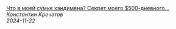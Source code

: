 <!--2024-11-22 23:16:09-->
<div class="yb">
  <a class="nodecor" href="/index.html?rabota/chto_v_moej_sumke_hendimena_sekret_moego_500-dnevnogo_zarabotka_v_nju-jorke">
    <img class="preview" data-videoid="ddJLKnylOeo" src="https://i1.ytimg.com/vi/ddJLKnylOeo/hqdefault.jpg" align="middle" alt="">
  </a>
  <div class="inlbl text">
    <a class="nodecor" href="/index.html?rabota/chto_v_moej_sumke_hendimena_sekret_moego_500-dnevnogo_zarabotka_v_nju-jorke">Что в моей сумке хэндимена? Секрет моего $500-дневного...</a><br>
    <i class="smaller2">Константин Кречетов</i><br>
    <i class="smaller3">2024-11-22</i>
  </div>
</div>
